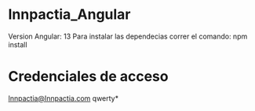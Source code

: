 # Innpactia_Angular
Version Angular: 13
Para instalar las dependecias correr el comando: npm install

# Credenciales de acceso
Innpactia@Innpactia.com
qwerty*